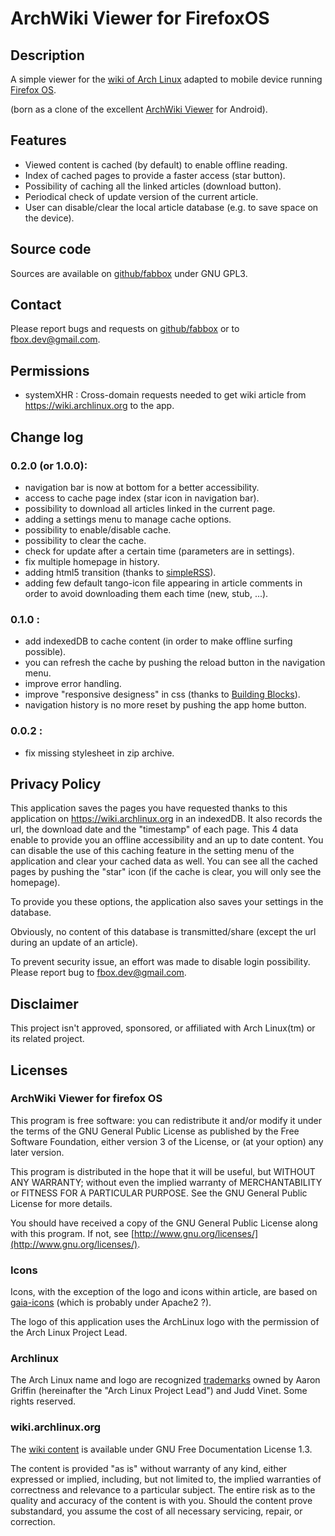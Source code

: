 ArchWiki Viewer for FirefoxOS
=============================

Description
-----------

A simple viewer for the [wiki of Arch Linux](https://wiki.archlinux.org)
adapted to mobile device running [Firefox OS](https://developer.mozilla.org/en-US/Firefox_OS).

(born as a clone of the excellent [ArchWiki Viewer](https://github.com/jtmcn/archwiki-viewer) for Android).

Features
--------
* Viewed content is cached (by default) to enable offline reading.
* Index of cached pages to provide a faster access (star button).
* Possibility of caching all the linked articles (download button).
* Periodical check of update version of the current article.
* User can disable/clear the local article database (e.g. to save space on the device).

Source code
-----------
Sources are available on [github/fabbox](https://github.com/fabbox/ArchWiki-Viewer) under GNU GPL3.

Contact
--------
Please report bugs and requests on [github/fabbox](https://github.com/fabbox/ArchWiki-Viewer)
or to <fbox.dev@gmail.com>.

Permissions
-----------

* systemXHR : Cross-domain requests needed to get wiki article from
  https://wiki.archlinux.org to the app.

Change log
----------

### 0.2.0 (or 1.0.0):

* navigation bar is now at bottom for a better accessibility.
* access to cache page index (star icon in navigation bar).
* possibility to download all articles linked in the current page.
* adding a settings menu to manage cache options.
* possibility to enable/disable cache.
* possibility to clear the cache.
* check for update after a certain time (parameters are in settings).
* fix multiple homepage in history.
* adding html5 transition (thanks to [simpleRSS](http://simpleress.user1.be/)).
* adding few default tango-icon file appearing in article comments in order to avoid downloading them each time (new, stub, ...).

### 0.1.0 :

* add indexedDB to cache content (in order to make offline surfing possible).
* you can refresh the cache by pushing the reload button in the navigation menu.
* improve error handling.
* improve "responsive designess" in css (thanks to [Building Blocks](http://buildingfirefoxos.com)).
* navigation history is no more reset by pushing the app home button.

### 0.0.2 :

* fix missing stylesheet in zip archive.


Privacy Policy
--------------

This application saves the pages you have requested thanks to this application
on https://wiki.archlinux.org in an indexedDB.
It also records the url, the download date and the "timestamp" of each page.
This 4 data enable to provide you an offline accessibility
and an up to date content. You can disable the use of this caching feature in
the setting menu of the application and clear your cached data as well.
You can see all the cached pages by pushing the "star" icon (if the cache is
clear, you will only see the homepage).

To provide you these options, the application also saves your settings in the
database.

Obviously, no content of this database is transmitted/share (except the url during an
update of an article).

To prevent security issue, an effort was made to disable login possibility.
Please report bug to <fbox.dev@gmail.com>.

Disclaimer
----------

This project isn't approved, sponsored, or affiliated with Arch Linux(tm) or
its related project.


Licenses
--------

### ArchWiki Viewer for firefox OS

This program is free software: you can redistribute it and/or modify
it under the terms of the GNU General Public License as published by
the Free Software Foundation, either version 3 of the License, or
(at your option) any later version.

This program is distributed in the hope that it will be useful,
but WITHOUT ANY WARRANTY; without even the implied warranty of
MERCHANTABILITY or FITNESS FOR A PARTICULAR PURPOSE. See the
GNU General Public License for more details.

You should have received a copy of the GNU General Public License
along with this program.  If not, see [http://www.gnu.org/licenses/](http://www.gnu.org/licenses/).

### Icons
Icons, with the exception of the logo and icons within article, are based on
[gaia-icons](https://github.com/gaia-components/gaia-icons) (which is probably
under Apache2 ?).

The logo of this application uses the ArchLinux logo with the permission of the Arch
Linux Project Lead.

### Archlinux

The Arch Linux name and logo are recognized [trademarks](https://wiki.archlinux.org/index.php/DeveloperWiki:TrademarkPolicy) 
owned by Aaron Griffin (hereinafter the "Arch Linux Project Lead") and Judd Vinet.
Some rights reserved.


### wiki.archlinux.org
The [wiki content](https://wiki.archlinux.org/index.php/ArchWiki:Privacy_policy) 
is available under GNU Free Documentation License 1.3.

The content is provided "as is" without warranty of any kind, either expressed or 
implied, including, but not limited to, the implied warranties of correctness and 
relevance to a particular subject. The entire risk as to the quality and accuracy 
of the content is with you. Should the content prove substandard, you assume the
cost of all necessary servicing, repair, or correction.
